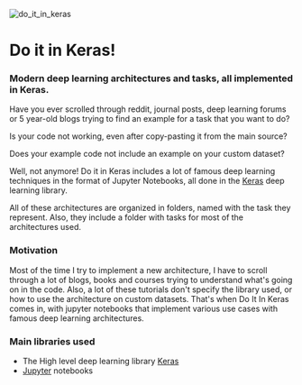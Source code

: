 ![do_it_in_keras](https://i.imgur.com/FFsVgRb.png)

# Do it in Keras!

### Modern deep learning architectures and tasks, all implemented in Keras.

Have you ever scrolled through reddit, journal posts, deep learning forums or 5 year-old blogs trying to find an example for a task that you want to do?

Is your code not working, even after copy-pasting it from the main source?

Does your example code not include an example on your custom dataset?

Well, not anymore! Do it in Keras includes a lot of famous deep learning techniques in the format of Jupyter Notebooks, all done in the [Keras](https://keras.io/) deep learning library.

All of these architectures are organized in folders, named with the task they represent. Also, they include a folder with tasks for most of the architectures used.

### Motivation

Most of the time I try to implement a new architecture, I have to scroll through a lot of blogs, books and courses trying to understand what's going on in the code. 
Also, a lot of these tutorials don't specify the library used, or how to use the architecture on custom datasets. That's when Do It In Keras comes in, with jupyter notebooks that implement various use cases with famous deep learning architectures.

### Main libraries used

- The High level deep learning library [Keras](https://keras.io/)
- [Jupyter](https://jupyter.org/) notebooks
